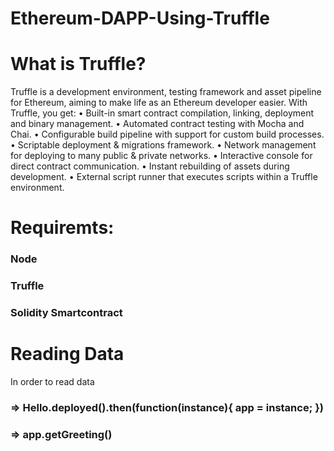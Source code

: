 # Ethereum-DAPP-Using-Truffle

# What is Truffle?
Truffle is a development environment, testing framework and asset pipeline for Ethereum, aiming to make life as an Ethereum developer easier. With Truffle, you get:
•	Built-in smart contract compilation, linking, deployment and binary management.
•	Automated contract testing with Mocha and Chai.
•	Configurable build pipeline with support for custom build processes.
•	Scriptable deployment & migrations framework.
•	Network management for deploying to many public & private networks.
•	Interactive console for direct contract communication.
•	Instant rebuilding of assets during development.
•	External script runner that executes scripts within a Truffle environment.


# Requiremts:
### Node
### Truffle
### Solidity Smartcontract

# Reading Data
In order to read data 
### => Hello.deployed().then(function(instance){ app = instance; })
### => app.getGreeting()
